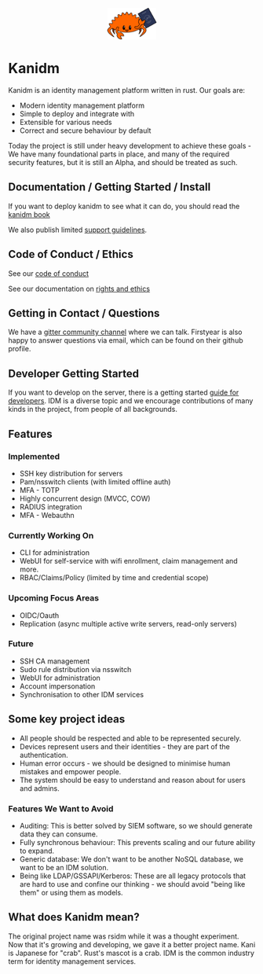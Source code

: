 
<p align="center">
  <img src="https://raw.githubusercontent.com/kanidm/kanidm/master/artwork/logo-small.png" width="20%" height="auto" />
</p>

# Kanidm

Kanidm is an identity management platform written in rust. Our goals are:

* Modern identity management platform
* Simple to deploy and integrate with
* Extensible for various needs
* Correct and secure behaviour by default

Today the project is still under heavy development to achieve these goals - We have many foundational
parts in place, and many of the required security features, but it is still an Alpha, and should be
treated as such.

## Documentation / Getting Started / Install

If you want to deploy kanidm to see what it can do, you should read the [kanidm book]

We also publish limited [support guidelines].

[kanidm book]: https://github.com/kanidm/kanidm/blob/master/kanidm_book/src/SUMMARY.md
[support guidelines]: https://github.com/kanidm/kanidm/blob/master/project_docs/RELEASE_AND_SUPPORT.md

## Code of Conduct / Ethics

See our [code of conduct]

See our documentation on [rights and ethics]

[code of conduct]: https://github.com/kanidm/kanidm/blob/master/CODE_OF_CONDUCT.md
[rights and ethics]: https://github.com/kanidm/kanidm/blob/master/ethics/README.md

## Getting in Contact / Questions

We have a [gitter community channel] where we can talk. Firstyear is also happy to
answer questions via email, which can be found on their github profile.

[gitter community channel]: https://gitter.im/kanidm/community

## Developer Getting Started

If you want to develop on the server, there is a getting started [guide for developers]. IDM
is a diverse topic and we encourage contributions of many kinds in the project, from people of
all backgrounds.

[guide for developers]: https://github.com/kanidm/kanidm/blob/master/DEVELOPER_README.md

## Features

### Implemented

* SSH key distribution for servers
* Pam/nsswitch clients (with limited offline auth)
* MFA - TOTP
* Highly concurrent design (MVCC, COW)
* RADIUS integration
* MFA - Webauthn

### Currently Working On

* CLI for administration
* WebUI for self-service with wifi enrollment, claim management and more.
* RBAC/Claims/Policy (limited by time and credential scope)

### Upcoming Focus Areas

* OIDC/Oauth
* Replication (async multiple active write servers, read-only servers)

### Future

* SSH CA management
* Sudo rule distribution via nsswitch
* WebUI for administration
* Account impersonation
* Synchronisation to other IDM services

## Some key project ideas

* All people should be respected and able to be represented securely.
* Devices represent users and their identities - they are part of the authentication.
* Human error occurs - we should be designed to minimise human mistakes and empower people.
* The system should be easy to understand and reason about for users and admins.

### Features We Want to Avoid

* Auditing: This is better solved by SIEM software, so we should generate data they can consume.
* Fully synchronous behaviour: This prevents scaling and our future ability to expand.
* Generic database: We don't want to be another NoSQL database, we want to be an IDM solution.
* Being like LDAP/GSSAPI/Kerberos: These are all legacy protocols that are hard to use and confine our thinking - we should avoid "being like them" or using them as models.

## What does Kanidm mean?

The original project name was rsidm while it was a thought experiment. Now that it's growing
and developing, we gave it a better project name. Kani is Japanese for "crab". Rust's mascot is a crab.
IDM is the common industry term for identity management services.

